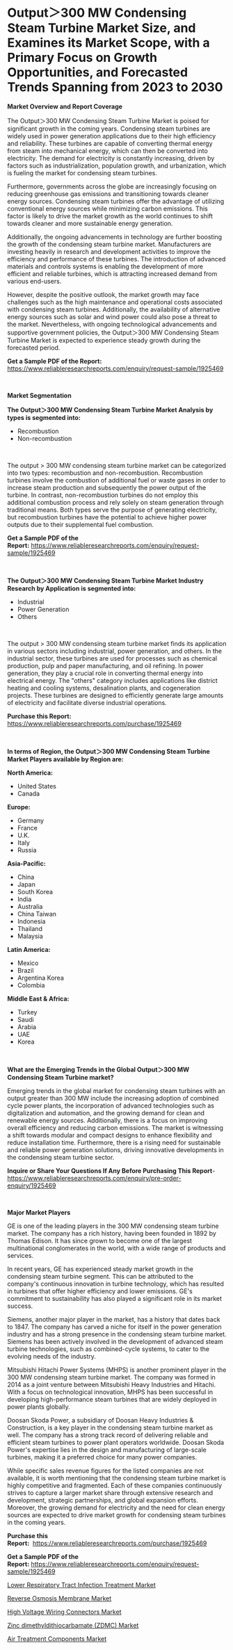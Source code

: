 <p><h1>Output＞300 MW Condensing Steam Turbine Market Size, and Examines its Market Scope, with a Primary Focus on Growth Opportunities, and Forecasted Trends Spanning from 2023 to 2030</h1></p><p><strong>Market Overview and Report Coverage</strong></p>
<p><p>The Output＞300 MW Condensing Steam Turbine Market is poised for significant growth in the coming years. Condensing steam turbines are widely used in power generation applications due to their high efficiency and reliability. These turbines are capable of converting thermal energy from steam into mechanical energy, which can then be converted into electricity. The demand for electricity is constantly increasing, driven by factors such as industrialization, population growth, and urbanization, which is fueling the market for condensing steam turbines.</p><p>Furthermore, governments across the globe are increasingly focusing on reducing greenhouse gas emissions and transitioning towards cleaner energy sources. Condensing steam turbines offer the advantage of utilizing conventional energy sources while minimizing carbon emissions. This factor is likely to drive the market growth as the world continues to shift towards cleaner and more sustainable energy generation.</p><p>Additionally, the ongoing advancements in technology are further boosting the growth of the condensing steam turbine market. Manufacturers are investing heavily in research and development activities to improve the efficiency and performance of these turbines. The introduction of advanced materials and controls systems is enabling the development of more efficient and reliable turbines, which is attracting increased demand from various end-users.</p><p>However, despite the positive outlook, the market growth may face challenges such as the high maintenance and operational costs associated with condensing steam turbines. Additionally, the availability of alternative energy sources such as solar and wind power could also pose a threat to the market. Nevertheless, with ongoing technological advancements and supportive government policies, the Output＞300 MW Condensing Steam Turbine Market is expected to experience steady growth during the forecasted period.</p></p>
<p><strong>Get a Sample PDF of the Report:</strong> <a href="https://www.reliableresearchreports.com/enquiry/request-sample/1925469">https://www.reliableresearchreports.com/enquiry/request-sample/1925469</a></p>
<p>&nbsp;</p>
<p><strong>Market Segmentation</strong></p>
<p><strong>The Output＞300 MW Condensing Steam Turbine Market Analysis by types is segmented into:</strong></p>
<p><ul><li>Recombustion</li><li>Non-recombustion</li></ul></p>
<p>&nbsp;</p>
<p><p>The output > 300 MW condensing steam turbine market can be categorized into two types: recombustion and non-recombustion. Recombustion turbines involve the combustion of additional fuel or waste gases in order to increase steam production and subsequently the power output of the turbine. In contrast, non-recombustion turbines do not employ this additional combustion process and rely solely on steam generation through traditional means. Both types serve the purpose of generating electricity, but recombustion turbines have the potential to achieve higher power outputs due to their supplemental fuel combustion.</p></p>
<p><strong>Get a Sample PDF of the Report:</strong>&nbsp;<a href="https://www.reliableresearchreports.com/enquiry/request-sample/1925469">https://www.reliableresearchreports.com/enquiry/request-sample/1925469</a></p>
<p>&nbsp;</p>
<p><strong>The Output＞300 MW Condensing Steam Turbine Market Industry Research by Application is segmented into:</strong></p>
<p><ul><li>Industrial</li><li>Power Generation</li><li>Others</li></ul></p>
<p>&nbsp;</p>
<p><p>The output > 300 MW condensing steam turbine market finds its application in various sectors including industrial, power generation, and others. In the industrial sector, these turbines are used for processes such as chemical production, pulp and paper manufacturing, and oil refining. In power generation, they play a crucial role in converting thermal energy into electrical energy. The "others" category includes applications like district heating and cooling systems, desalination plants, and cogeneration projects. These turbines are designed to efficiently generate large amounts of electricity and facilitate diverse industrial operations.</p></p>
<p><strong>Purchase this Report:</strong>&nbsp; <a href="https://www.reliableresearchreports.com/purchase/1925469">https://www.reliableresearchreports.com/purchase/1925469</a></p>
<p>&nbsp;</p>
<p><strong>In terms of Region, the Output＞300 MW Condensing Steam Turbine Market Players available by Region are:</strong></p>
<p>
    <p> <strong> North America: </strong>
        <ul>
            <li>United States</li>
            <li>Canada</li>
        </ul>
        </p> 
    <p> <strong> Europe: </strong>
        <ul>
            <li>Germany</li>
            <li>France</li>
            <li>U.K.</li>
            <li>Italy</li>
            <li>Russia</li>
        </ul>
        </p> 
    <p> <strong> Asia-Pacific: </strong>
        <ul>
            <li>China</li>
            <li>Japan</li>
            <li>South Korea</li>
            <li>India</li>
            <li>Australia</li>
            <li>China Taiwan</li>
            <li>Indonesia</li>
            <li>Thailand</li>
            <li>Malaysia</li>
        </ul>
        </p> 
    <p> <strong> Latin America: </strong>
        <ul>
            <li>Mexico</li>
            <li>Brazil</li>
            <li>Argentina Korea</li>
            <li>Colombia</li>
        </ul>
        </p> 
    <p> <strong> Middle East & Africa: </strong>
        <ul>
            <li>Turkey</li>
            <li>Saudi</li>
            <li>Arabia</li>
            <li>UAE</li>
            <li>Korea</li>
        </ul>
    </p>
    </p>
<p>&nbsp;</p>
<p><strong>What are the Emerging Trends in the Global Output＞300 MW Condensing Steam Turbine market?</strong></p>
<p><p>Emerging trends in the global market for condensing steam turbines with an output greater than 300 MW include the increasing adoption of combined cycle power plants, the incorporation of advanced technologies such as digitalization and automation, and the growing demand for clean and renewable energy sources. Additionally, there is a focus on improving overall efficiency and reducing carbon emissions. The market is witnessing a shift towards modular and compact designs to enhance flexibility and reduce installation time. Furthermore, there is a rising need for sustainable and reliable power generation solutions, driving innovative developments in the condensing steam turbine sector.</p></p>
<p><strong>Inquire or Share Your Questions If Any Before Purchasing This Report</strong>- <a href="https://www.reliableresearchreports.com/enquiry/pre-order-enquiry/1925469">https://www.reliableresearchreports.com/enquiry/pre-order-enquiry/1925469</a></p>
<p>&nbsp;</p>
<p><strong>Major Market Players</strong></p>
<p><p>GE is one of the leading players in the 300 MW condensing steam turbine market. The company has a rich history, having been founded in 1892 by Thomas Edison. It has since grown to become one of the largest multinational conglomerates in the world, with a wide range of products and services.</p><p>In recent years, GE has experienced steady market growth in the condensing steam turbine segment. This can be attributed to the company's continuous innovation in turbine technology, which has resulted in turbines that offer higher efficiency and lower emissions. GE's commitment to sustainability has also played a significant role in its market success.</p><p>Siemens, another major player in the market, has a history that dates back to 1847. The company has carved a niche for itself in the power generation industry and has a strong presence in the condensing steam turbine market. Siemens has been actively involved in the development of advanced steam turbine technologies, such as combined-cycle systems, to cater to the evolving needs of the industry.</p><p>Mitsubishi Hitachi Power Systems (MHPS) is another prominent player in the 300 MW condensing steam turbine market. The company was formed in 2014 as a joint venture between Mitsubishi Heavy Industries and Hitachi. With a focus on technological innovation, MHPS has been successful in developing high-performance steam turbines that are widely deployed in power plants globally.</p><p>Doosan Skoda Power, a subsidiary of Doosan Heavy Industries & Construction, is a key player in the condensing steam turbine market as well. The company has a strong track record of delivering reliable and efficient steam turbines to power plant operators worldwide. Doosan Skoda Power's expertise lies in the design and manufacturing of large-scale turbines, making it a preferred choice for many power companies.</p><p>While specific sales revenue figures for the listed companies are not available, it is worth mentioning that the condensing steam turbine market is highly competitive and fragmented. Each of these companies continuously strives to capture a larger market share through extensive research and development, strategic partnerships, and global expansion efforts. Moreover, the growing demand for electricity and the need for clean energy sources are expected to drive market growth for condensing steam turbines in the coming years.</p></p>
<p><strong>Purchase this Report:</strong>&nbsp;&nbsp;<a href="https://www.reliableresearchreports.com/purchase/1925469">https://www.reliableresearchreports.com/purchase/1925469</a></p>
<p></p>
<p><strong>Get a Sample PDF of the Report:</strong>&nbsp;<a href="https://www.reliableresearchreports.com/enquiry/request-sample/1925469">https://www.reliableresearchreports.com/enquiry/request-sample/1925469</a></p>
<p><p><a href="https://github.com/jonneygiverf/Market-Research-Report-List-1/blob/main/lower-respiratory-tract-infection-treatment-market.md">Lower Respiratory Tract Infection Treatment Market</a></p><p><a href="https://medium.com/@sheetal.reportprime/analyzing-reverse-osmosis-membrane-market-global-industry-perspective-and-forecast-2023-to-2030-9bc2550805bd">Reverse Osmosis Membrane Market</a></p><p><a href="https://github.com/dziulagalemab/Market-Research-Report-List-1/blob/main/high-voltage-wiring-connectors-market.md">High Voltage Wiring Connectors Market</a></p><p><a href="https://www.linkedin.com/pulse/zinc-dimethyldithiocarbamate-zdmc-market-research-report-imvpe/">Zinc dimethyldithiocarbamate (ZDMC) Market</a></p><p><a href="https://www.linkedin.com/pulse/air-treatment-components-market-size-growth-forecast-from-tz89e/">Air Treatment Components Market</a></p></p>